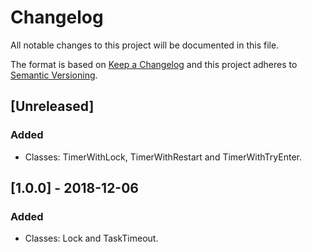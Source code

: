 # Changelog
All notable changes to this project will be documented in this file.

The format is based on [Keep a Changelog](http://keepachangelog.com/en/1.0.0/)
and this project adheres to [Semantic Versioning](http://semver.org/spec/v2.0.0.html).

## [Unreleased]
### Added
- Classes: TimerWithLock, TimerWithRestart and TimerWithTryEnter.

## [1.0.0] - 2018-12-06
### Added
- Classes: Lock and TaskTimeout.
